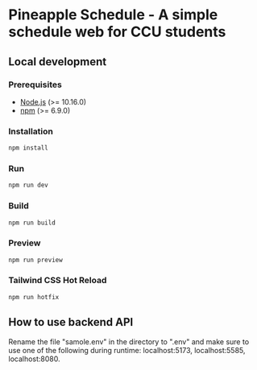 # Pineapple Schedule - A simple schedule web for CCU students

## Local development

### Prerequisites

- [Node.js](https://nodejs.org/en/) (>= 10.16.0)
- [npm](https://www.npmjs.com/) (>= 6.9.0)

### Installation

```bash
npm install
```

### Run

```bash
npm run dev
```

### Build

```bash
npm run build
```

### Preview

```bash
npm run preview
```


### Tailwind CSS Hot Reload

```bash
npm run hotfix
```

## How to use backend API

Rename the file "samole.env" in the directory to ".env" and make sure to use one of the following during runtime: localhost:5173, localhost:5585, localhost:8080.
